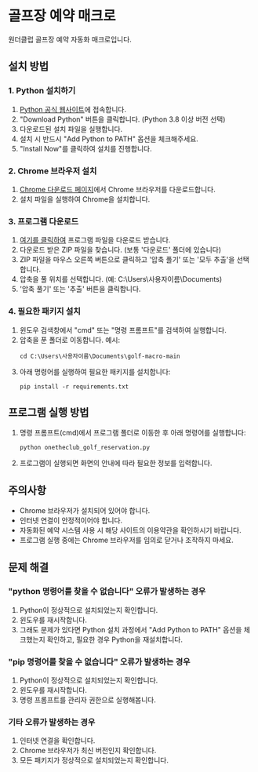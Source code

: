 # 골프장 예약 매크로

원더클럽 골프장 예약 자동화 매크로입니다.

## 설치 방법

### 1. Python 설치하기
1. [Python 공식 웹사이트](https://www.python.org/downloads/)에 접속합니다.
2. "Download Python" 버튼을 클릭합니다. (Python 3.8 이상 버전 선택)
3. 다운로드된 설치 파일을 실행합니다.
4. 설치 시 반드시 "Add Python to PATH" 옵션을 체크해주세요.
5. "Install Now"를 클릭하여 설치를 진행합니다.

### 2. Chrome 브라우저 설치
1. [Chrome 다운로드 페이지](https://www.google.com/chrome/)에서 Chrome 브라우저를 다운로드합니다.
2. 설치 파일을 실행하여 Chrome을 설치합니다.

### 3. 프로그램 다운로드
1. [여기를 클릭하여](https://github.com/사용자이름/golf-macro/archive/refs/heads/main.zip) 프로그램 파일을 다운로드 받습니다.
2. 다운로드 받은 ZIP 파일을 찾습니다. (보통 '다운로드' 폴더에 있습니다)
3. ZIP 파일을 마우스 오른쪽 버튼으로 클릭하고 '압축 풀기' 또는 '모두 추출'을 선택합니다.
4. 압축을 풀 위치를 선택합니다. (예: C:\Users\사용자이름\Documents)
5. '압축 풀기' 또는 '추출' 버튼을 클릭합니다.

### 4. 필요한 패키지 설치
1. 윈도우 검색창에서 "cmd" 또는 "명령 프롬프트"를 검색하여 실행합니다.
2. 압축을 푼 폴더로 이동합니다. 예시:
   ```
   cd C:\Users\사용자이름\Documents\golf-macro-main
   ```
3. 아래 명령어를 실행하여 필요한 패키지를 설치합니다:
   ```
   pip install -r requirements.txt
   ```

## 프로그램 실행 방법

1. 명령 프롬프트(cmd)에서 프로그램 폴더로 이동한 후 아래 명령어를 실행합니다:
   ```
   python onetheclub_golf_reservation.py
   ```
2. 프로그램이 실행되면 화면의 안내에 따라 필요한 정보를 입력합니다.

## 주의사항

- Chrome 브라우저가 설치되어 있어야 합니다.
- 인터넷 연결이 안정적이어야 합니다.
- 자동화된 예약 시스템 사용 시 해당 사이트의 이용약관을 확인하시기 바랍니다.
- 프로그램 실행 중에는 Chrome 브라우저를 임의로 닫거나 조작하지 마세요.

## 문제 해결

### "python 명령어를 찾을 수 없습니다" 오류가 발생하는 경우
1. Python이 정상적으로 설치되었는지 확인합니다.
2. 윈도우를 재시작합니다.
3. 그래도 문제가 있다면 Python 설치 과정에서 "Add Python to PATH" 옵션을 체크했는지 확인하고, 필요한 경우 Python을 재설치합니다.

### "pip 명령어를 찾을 수 없습니다" 오류가 발생하는 경우
1. Python이 정상적으로 설치되었는지 확인합니다.
2. 윈도우를 재시작합니다.
3. 명령 프롬프트를 관리자 권한으로 실행해봅니다.

### 기타 오류가 발생하는 경우
1. 인터넷 연결을 확인합니다.
2. Chrome 브라우저가 최신 버전인지 확인합니다.
3. 모든 패키지가 정상적으로 설치되었는지 확인합니다. 